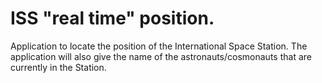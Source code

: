 <h1>ISS "real time" position.</h1>
<p> Application to locate the position of the International Space Station. The application will also give the name of the astronauts/cosmonauts that are currently in the Station.</p>

